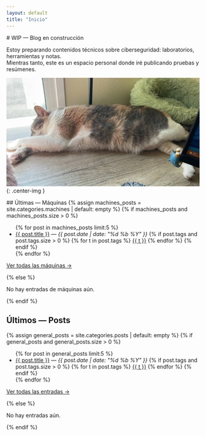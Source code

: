 ```yaml
---
layout: default
title: "Inicio"
---
```


<section class="intro" markdown="1">
# WIP — Blog en construcción

Estoy preparando contenidos técnicos sobre ciberseguridad: laboratorios, herramientas y notas.  
Mientras tanto, este es un espacio personal donde iré publicando pruebas y resúmenes.

![Michi descansando](/assets/img/Michi1.jpg){: .center-img }
</section>

<section class="home-section" markdown="1">
## Últimas — Máquinas
{% assign machines_posts = site.categories.machines | default: empty %}
{% if machines_posts and machines_posts.size > 0 %}
<ul class="post-list">
  {% for post in machines_posts limit:5 %}
  <li>
    <a href="{{ post.url | relative_url }}">{{ post.title }}</a>
    — <em>{{ post.date | date: "%d %b %Y" }}</em>
    {% if post.tags and post.tags.size > 0 %}
    <span class="tag-list">
      {% for t in post.tags %}
      <span class="tag-badge">
        <a href="{{ t | slugify | prepend: '/tags/' | append: '/' | relative_url }}">{{ t }}</a>
      </span>
      {% endfor %}
    </span>
    {% endif %}
  </li>
  {% endfor %}
</ul>
<p><a href="{{ '/machines/' | relative_url }}">Ver todas las máquinas →</a></p>
{% else %}
<p>No hay entradas de máquinas aún.</p>
{% endif %}

## Últimos — Posts
{% assign general_posts = site.categories.posts | default: empty %}
{% if general_posts and general_posts.size > 0 %}
<ul class="post-list">
  {% for post in general_posts limit:5 %}
  <li>
    <a href="{{ post.url | relative_url }}">{{ post.title }}</a>
    — <em>{{ post.date | date: "%d %b %Y" }}</em>
    {% if post.tags and post.tags.size > 0 %}
    <span class="tag-list">
      {% for t in post.tags %}
      <span class="tag-badge">
        <a href="{{ t | slugify | prepend: '/tags/' | append: '/' | relative_url }}">{{ t }}</a>
      </span>
      {% endfor %}
    </span>
    {% endif %}
  </li>
  {% endfor %}
</ul>
<p><a href="{{ '/posts/' | relative_url }}">Ver todas las entradas →</a></p>
{% else %}
<p>No hay entradas aún.</p>
{% endif %}

</section>
